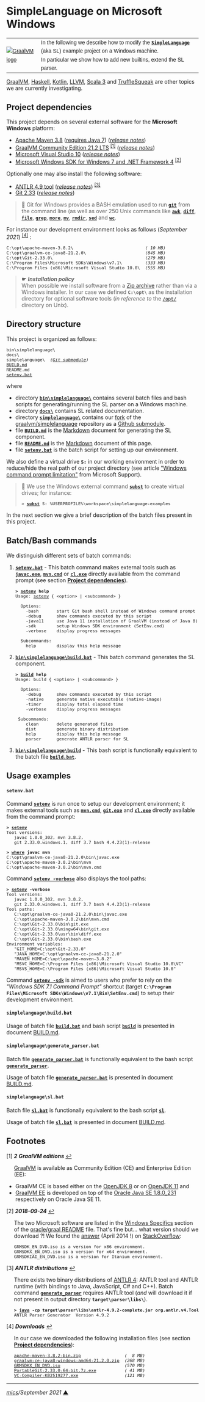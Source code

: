 # <span id="top">SimpleLanguage on Microsoft Windows</span>

<table style="font-family:Helvetica,Arial;font-size:14px;line-height:1.6;">
  <tr>
  <td style="border:0;padding:0 10px 0 0;min-width:60px;max-width:100px;">
    <a href="https://www.graalvm.org/" rel="external"><img style="border:0;" src="https://www.graalvm.org/resources/img/graalvm.png" alt="GraalVM logo"/></a>
  </td>
  <td style="border:0;padding:0;vertical-align:text-top;">
    In the following we describe how to modify the <b><code><a href="https://github.com/graalvm/simplelanguage" rel="external">SimpleLanguage</a></code></b> (aka SL) example project on a Windows machine.<br/>In particular we show how to add new builtins, extend the SL parser.
  </td>
  </tr>
</table>

[GraalVM][graalvm_examples], [Haskell][haskell_examples], [Kotlin][kotlin_examples], [LLVM][llvm_examples], [Scala 3][scala3_examples] and [TruffleSqueak][trufflesqueak_examples] are other topics we are currently investigating.

## <span id="section_01">Project dependencies</span>

This project depends on several external software for the **Microsoft Windows** platform:

- [Apache Maven 3.8][maven_downloads] ([requires Java 7][maven_history])  ([*release notes*][maven_relnotes])
- [GraalVM Community Edition 21.2 LTS][graalvm_releases] <sup id="anchor_01">[[1]](#footnote_01)</sup> ([*release notes*][graalvm_relnotes])
- [Microsoft Visual Studio 10][vs2010_downloads] ([*release notes*][vs2010_relnotes])
- [Microsoft Windows SDK for Windows 7 and .NET Framework 4][windows_sdk] <sup id="anchor_02a">[[2]](#footnote_02)</sup>
<!--
- [Microsoft Visual C++ 2010 Service Pack 1 Compiler Update for the Windows SDK 7.1](https://www.microsoft.com/en-us/download/details.aspx?displaylang=en&id=4422) <sup id="anchor_02b">[[2]](#footnote_02)</sup>
-->

Optionally one may also install the following software:

- [ANTLR 4.9 tool][antlr_downloads] ([*release notes*][antlr_relnotes]) <sup id="anchor_03">[[3]](#footnote_03)</sup>
- [Git 2.33][git_downloads] ([*release notes*][git_relnotes])

> **:mag_right:** Git for Windows provides a BASH emulation used to run [**`git`**][git_cli] from the command line (as well as over 250 Unix commands like [**`awk`**][man1_awk], [**`diff`**][man1_diff], [**`file`**][man1_file], [**`grep`**][man1_grep], [**`more`**][man1_more], [**`mv`**][man1_mv], [**`rmdir`**][man1_rmdir], [**`sed`**][man1_sed] and [**`wc`**][man1_wc].

For instance our development environment looks as follows (*September 2021*) <sup id="anchor_04">[[4]](#footnote_04)</sup> :

<pre style="font-size:80%;">
C:\opt\apache-maven-3.8.2\                            <i>( 10 MB)</i>
C:\opt\graalvm-ce-java8-21.2.0\                       <i>(845 MB)</i>
C:\opt\Git-2.33.0\                                    <i>(279 MB)</i>
C:\Program Files\Microsoft SDKs\Windows\v7.1\         <i>(333 MB)</i>
C:\Program Files (x86)\Microsoft Visual Studio 10.0\  <i>(555 MB)</i>
</pre>
<!-- 19.3.1 = 360 MB, 20.0.0 -> 670 MB, 20.3.0 -> 696 MB, 21.2.0 -> 845 MB -->

> **&#9755;** ***Installation policy***<br/>
> When possible we install software from a [Zip archive][zip_archive] rather than via a Windows installer. In our case we defined **`C:\opt\`** as the installation directory for optional software tools (*in reference to* the [`/opt/`][linux_opt] directory on Unix).

## Directory structure

This project is organized as follows:

<pre style="font-size:80%;">
bin\simplelanguage\
docs\
simplelanguage\  <i>(<a href=".gitmodules">Git submodule</a>)</i>
<a href="BUILD.md">BUILD.md</a>
README.md
<a href="setenv.bat">setenv.bat</a>
</pre>

where

- directory [**`bin\simplelanguage\`**](bin/simplelanguage/) contains several batch files and bash scripts for generating/running the SL parser on a Windows machine.
- directory [**`docs\`**](docs/) contains SL related documentation.
- directory [**`simplelanguage\`**](simplelanguage/) contains our [fork][github_michelou_sl] of the [graalvm/simplelanguage][github_graalvm_sl] repository as a [Github submodule](.gitmodules).
- file [**`BUILD.md`**](BUILD.md) is the [Markdown][github_markdown] document for generating the SL component.
- file [**`README.md`**](README.md) is the [Markdown][github_markdown] document of this page.
- file [**`setenv.bat`**](setenv.bat) is the batch script for setting up our environment.

We also define a virtual drive **`S:`** in our working environment in order to reduce/hide the real path of our project directory (see article ["Windows command prompt limitation"][windows_limitation] from Microsoft Support).

> **:mag_right:** We use the Windows external command [**`subst`**][windows_subst] to create virtual drives; for instance:
>
> <pre style="font-size:80%;">
> <b>&gt; <a href="https://docs.microsoft.com/en-us/windows-server/administration/windows-commands/subst">subst</a> S: %USERPROFILE%\workspace\simplelanguage-examples</b>
> </pre>

In the next section we give a brief description of the batch files present in this project.

## Batch/Bash commands

We distinguish different sets of batch commands:

1. [**`setenv.bat`**](setenv.bat) - This batch command makes external tools such as [**`javac.exe`**][javac_exe], [**`mvn.cmd`**][maven_cli] or [**`cl.exe`**](vs2010_cl) directly available from the command prompt (see section [**Project dependencies**](#section_01)).

   <pre style="font-size:80%;">
   <b>&gt; <a href="setenv.bat">setenv</a> help</b>
   Usage: <a href="setenv.bat">setenv</a> { &lt;option&gt; | &lt;subcommand&gt; }
   &nbsp;
     Options:
       -bash       start Git bash shell instead of Windows command prompt
       -debug      show commands executed by this script
       -java11     use Java 11 installation of GraalVM (instead of Java 8)
       -sdk        setup Windows SDK environment (SetEnv.cmd)
       -verbose    display progress messages
   &nbsp;
     Subcommands:
       help        display this help message
   </pre>

2. [**`bin\simplelanguage\build.bat`**](bin/simplelanguage/build.bat) - This batch command generates the SL component.

   <pre style="font-size:80%;">
   <b>&gt; <a href="bin/simplelanguage/build.bat">build</a> help</b>
   Usage: build { &lt;option&gt; | &lt;subcommand&gt; }
   &nbsp;
     Options:
       -debug      show commands executed by this script
       -native     generate native executable (native-image)
       -timer      display total elapsed time
       -verbose    display progress messages
   &nbsp;
    Subcommands:
       clean       delete generated files
       dist        generate binary distribution
       help        display this help message
       parser      generate ANTLR parser for SL
   </pre>

3. [**`bin\simplelanguage\build`**](bin/simplelanguage/build) - This bash script is functionally equivalent to the batch file [**`build.bat`**](bin/simplelanguage/build.bat).

## <span id="section_04">Usage examples</span>

#### `setenv.bat`

Command [**`setenv`**](setenv.bat) is run once to setup our development environment; it makes external tools such as [**`mvn.cmd`**][mvn_cmd], [**`git.exe`**][git_cli] and [**`cl.exe`**][windows_cl] directly available from the command prompt:

<pre style="font-size:80%;">
<b>&gt; <a href="setenv.bat">setenv</a></b>
Tool versions:
   javac 1.8.0_302, mvn 3.8.2,
   git 2.33.0.windows.1, diff 3.7 bash 4.4.23(1)-release

<b>&gt; <a href="https://docs.microsoft.com/en-us/windows-server/administration/windows-commands/where">where</a> javac mvn</b>
C:\opt\graalvm-ce-java8-21.2.0\bin\javac.exe
C:\opt\apache-maven-3.8.2\bin\mvn
C:\opt\apache-maven-3.8.2\bin\mvn.cmd
</pre>

Command [**`setenv -verbose`**](setenv.bat) also displays the tool paths:

<pre style="font-size:80%;">
<b>&gt; <a href="setenv.bat">setenv</a> -verbose</b>
Tool versions:
   javac 1.8.0_302, mvn 3.8.2,
   git 2.33.0.windows.1, diff 3.7 bash 4.4.23(1)-release
Tool paths:
   C:\opt\graalvm-ce-java8-21.2.0\bin\javac.exe
   C:\opt\apache-maven-3.8.2\bin\mvn.cmd
   C:\opt\Git-2.33.0\bin\git.exe
   C:\opt\Git-2.33.0\mingw64\bin\git.exe
   C:\opt\Git-2.33.0\usr\bin\diff.exe
   C:\opt\Git-2.33.0\bin\bash.exe
Environment variables:
   "GIT_HOME=C:\opt\Git-2.33.0"
   "JAVA_HOME=C:\opt\graalvm-ce-java8-21.2.0"
   "MAVEN_HOME=C:\opt\apache-maven-3.8.2"
   "MSVC_HOME=C:\Program Files (x86)\Microsoft Visual Studio 10.0\VC"
   "MSVS_HOME=C:\Program Files (x86)\Microsoft Visual Studio 10.0"
</pre>

Command [**`setenv -sdk`**](setenv.bat) is aimed to users who prefer to rely on the *"Windows SDK 7.1 Command Prompt"* shortcut (target **`C:\Program Files\Microsoft SDKs\Windows\v7.1\Bin\SetEnv.cmd`**) to setup their development environment.

#### `simplelanguage\build.bat`

Usage of batch file [**`build.bat`**](bin/simplelanguage/build.bat) and bash script [**`build`**](bin/simplelanguage/build) is presented in document [BUILD.md](BUILD.md).

#### `simplelanguage\generate_parser.bat`

Batch file [**`generate_parser.bat`**](bin/simplelanguage/generate_parser.bat) is functionally equivalent to the bash script [**`generate_parser`**](https://github.com/michelou/simplelanguage/blob/master/generate_parser.sh).

Usage of batch file [**`generate_parser.bat`**](bin/simplelanguage/generate_parser.bat) is presented in document [BUILD.md](BUILD.md).

#### `simplelanguage\sl.bat`

Batch file [**`sl.bat`**](bin/simplelanguage/sl.bat) is functionally equivalent to the bash script [**`sl`**](https://github.com/michelou/simplelanguage/blob/master/sl).

Usage of batch file [**`sl.bat`**](bin/simplelanguage/sl.bat) is presented in document [BUILD.md](BUILD.md).

## Footnotes

<span name="footnote_01">[1]</span> ***2 GraalVM editions*** [↩](#anchor_01)

<p style="margin:0 0 1em 20px;">
<a href="https://www.graalvm.org/docs/getting-started/">GraalVM</a> is available as Community Edition (CE) and Enterprise Edition (EE):
</p>
<ul><li>GraalVM CE is based either on the <a href="https://adoptopenjdk.net/?variant=openjdk8&jvmVariant=hotspot">OpenJDK 8</a> or on <a href="https://adoptopenjdk.net/?variant=openjdk11&jvmVariant=hotspot">OpenJDK 11</a> and</li>
<li><a href="https://www.oracle.com/technetwork/graalvm/downloads/index.html">GraalVM EE</a> is developed on top of the <a href="https://www.oracle.com/technetwork/java/javase/downloads/jdk8-downloads-2133151.html">Oracle Java SE 1.8.0_231</a> respectively on Oracle Java SE 11.</li>
</ul>

<span name="footnote_02">[2]</span> ***2018-09-24*** [↩](#anchor_02a)

<p style="margin:0 0 1em 20px;">
The two Microsoft software are listed in the <a href="https://github.com/oracle/graal/blob/master/compiler/README.md#windows-specifics-1">Windows Specifics</a> section of the <a href="https://github.com/oracle/graal/blob/master/compiler/README.md">oracle/graal README</a> file. That's fine but... what version should we download ?! We found the <a href="https://stackoverflow.com/questions/20115186/what-sdk-version-to-download/22987999#22987999">answer</a> (April 2014 !) on <a href="https://stackoverflow.com/">StackOverflow</a>:
</p>
<pre style="margin:0 0 1em 20px;font-size:80%;">
GRMSDK_EN_DVD.iso is a version for x86 environment.
GRMSDKX_EN_DVD.iso is a version for x64 environment.
GRMSDKIAI_EN_DVD.iso is a version for Itanium environment.
</pre>

<span name="footnote_03">[3]</span> ***ANTLR distributions*** [↩](#anchor_03)

<p style="margin:0 0 1em 20px;">
There exists two binary distributions of <a href="https://www.antlr.org/download/">ANTLR 4</a>: ANTLR tool and ANTLR runtime (with bindings to Java, JavaScript, C# and C++). Batch command <a href="generate_parser.bat"</a><b><code>generate_parser</code></b></a> requires ANTLR tool (<i>and</i> will download it if not present in output directory <b><code>target\parser\libs\</code></b>). 
</p>
<pre style="margin:0 0 1em 20px; font-size:80%;">
<b>&gt; <a href="https://docs.oracle.com/en/java/javase/11/tools/java.html">java</a> -cp target\parser\libs\antlr-4.9.2-complete.jar org.antlr.v4.Tool | findstr Version</b>
ANTLR Parser Generator  Version 4.9.2
</pre>

<span name="footnote_04">[4]</span> ***Downloads*** [↩](#anchor_04)

<p style="margin:0 0 1em 20px;">
In our case we downloaded the following installation files (see section <a href="#section_01"><b>Project dependencies</b></a>):
</p>
<pre style="margin:0 0 1em 20px; font-size:80%;">
<a href="https://archive.apache.org/dist/ant/binaries/">apache-maven-3.8.2-bin.zip</a>                 <i>(  8 MB)</i>
<a href="https://github.com/graalvm/graalvm-ce-builds/releases/tag/vm-21.2.0">graalvm-ce-java8-windows-amd64-21.2.0.zip</a>  <i>(268 MB)</i>
<a href="https://www.microsoft.com/en-us/download/details.aspx?id=8442">GRMSDKX_EN_DVD.iso</a>                         <i>(570 MB)</i>
<a href="https://git-scm.com/download/win">PortableGit-2.33.0-64-bit.7z.exe</a>           <i>( 41 MB)</i>
<a href="https://www.microsoft.com/en-us/download/details.aspx?displaylang=en&id=4422">VC-Compiler-KB2519277.exe</a>                  <i>(121 MB)</i>
</pre>

***

*[mics](https://lampwww.epfl.ch/~michelou/)/September 2021* [**&#9650;**](#top)
<span id="bottom">&nbsp;</span>

<!-- link refs -->

[antlr_downloads]: https://www.antlr.org/download.html
[antlr_relnotes]: https://github.com/antlr/antlr4/releases/tag/4.9.2
[scala3_examples]: https://github.com/michelou/dotty-examples
[git_downloads]: https://git-scm.com/download/win
[git_cli]: https://git-scm.com/docs/git
[git_relnotes]: https://raw.githubusercontent.com/git/git/master/Documentation/RelNotes/2.33.0.txt
[github_michelou_sl]: https://github.com/michelou/simplelanguage
[github_graalvm_sl]: https://github.com/graalvm/simplelanguage
[github_markdown]: https://github.github.com/gfm/
[graalvm_examples]: https://github.com/michelou/graalvm-examples
[graalvm_releases]: https://github.com/graalvm/graalvm-ce-builds/releases/tag/vm-21.2.0
[graalvm_relnotes]: https://www.graalvm.org/release-notes/21_2/
[haskell_examples]: https://github.com/michelou/haskell-examples
[javac_exe]: https://docs.oracle.com/javase/8/docs/technotes/tools/windows/javac.html
[kotlin_examples]: https://github.com/michelou/kotlin-examples
[linux_opt]: https://tldp.org/LDP/Linux-Filesystem-Hierarchy/html/opt.html
[llvm_examples]: https://github.com/michelou/llvm-examples
[man1_awk]: https://www.linux.org/docs/man1/awk.html
[man1_diff]: https://www.linux.org/docs/man1/diff.html
[man1_file]: https://www.linux.org/docs/man1/file.html
[man1_grep]: https://www.linux.org/docs/man1/grep.html
[man1_more]: https://www.linux.org/docs/man1/more.html
[man1_mv]: https://www.linux.org/docs/man1/mv.html
[man1_rmdir]: https://www.linux.org/docs/man1/rmdir.html
[man1_sed]: https://www.linux.org/docs/man1/sed.html
[man1_wc]: https://www.linux.org/docs/man1/wc.html
[maven_cli]: https://maven.apache.org/guides/introduction/introduction-to-the-lifecycle.html
[maven_downloads]: https://maven.apache.org/download.cgi
[maven_history]: https://maven.apache.org/docs/history.html
[maven_relnotes]: https://maven.apache.org/docs/3.8.2/release-notes.html
[mvn_cmd]: https://maven.apache.org/guides/introduction/introduction-to-the-lifecycle.html
[trufflesqueak_examples]: https://github.com/michelou/trufflesqueak-examples
[vs2010_cl]: https://docs.microsoft.com/en-us/cpp/build/reference/compiler-command-line-syntax?view=vs-2019
[vs2010_downloads]: https://visualstudio.microsoft.com/vs/older-downloads/
[vs2010_relnotes]: https://docs.microsoft.com/en-us/visualstudio/releasenotes/vs2010-version-history
[windows_cl]: https://docs.microsoft.com/en-us/cpp/build/reference/compiling-a-c-cpp-program?view=vs-2019
[windows_limitation]: https://support.microsoft.com/en-gb/help/830473/command-prompt-cmd-exe-command-line-string-limitation
[windows_sdk]: https://www.microsoft.com/en-us/download/details.aspx?id=8442
[windows_subst]: https://docs.microsoft.com/en-us/windows-server/administration/windows-commands/subst
[zip_archive]: https://www.howtogeek.com/178146/htg-explains-everything-you-need-to-know-about-zipped-files/
